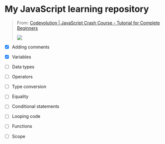 # My JavaScript learning repository
> From:  [Codevolution | JavaScript Crash Course - Tutorial for Complete Beginners](https://youtu.be/XIOLqoPHCJ4?si=4oiOB0x_4k45Egke)
> 
> [<img src="https://i.ytimg.com/vi/XIOLqoPHCJ4/maxresdefault.jpg">](https://youtu.be/XIOLqoPHCJ4?si=4oiOB0x_4k45Egke)
- [x] Adding comments
- [x] Variables
- [ ] Data types
- [ ] Operators
- [ ] Type conversion
- [ ] Equality
- [ ] Conditional statements
- [ ] Looping code
- [ ] Functions
- [ ] Scope

